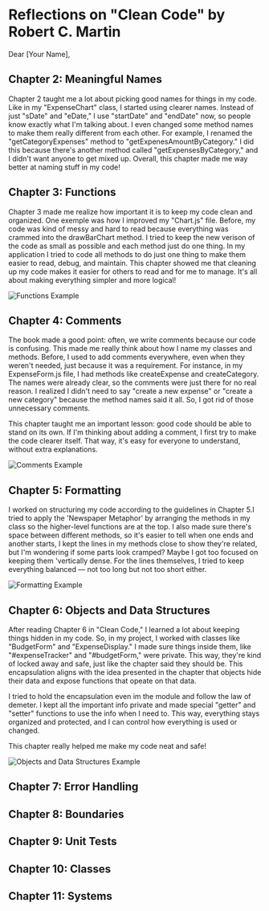 # Reflections on "Clean Code" by Robert C. Martin

Dear [Your Name],

## Chapter 2: Meaningful Names

Chapter 2 taught me a lot about picking good names for things in my code. Like in my "ExpenseChart" class, I started using clearer names. Instead of just "sDate" and "eDate," I use "startDate" and "endDate" now, so people know exactly what I'm talking about. I even changed some method names to make them really different from each other. For example, I renamed the "getCategoryExpenses" method to "getExpenesAmountByCategory." I did this because there's another method called "getExpensesByCategory," and I didn't want anyone to get mixed up. Overall, this chapter made me way better at naming stuff in my code!


## Chapter 3: Functions

Chapter 3 made me realize how important it is to keep my code clean and organized. One exemple was how I improved my "Chart.js" file. Before, my code was kind of messy and hard to read because everything was crammed into the drawBarChart method. I tried to keep the new verison of the code as small as possible and each method just do one thing. In my application I tried to code all methods to do just one thing to make them easier to read, debug, and maintain.
This chapter showed me that cleaning up my code makes it easier for others to read and for me to manage. It's all about making everything simpler and more logical!

![Functions Example]()


## Chapter 4: Comments

The book made a good point: often, we write comments because our code is confusing. This made me really think about how I name my classes and methods. Before, I used to add comments everywhere, even when they weren't needed, just because it was a requirement. 
For instance, in my ExpenseForm.js file, I had methods like createExpense and createCategory. The names were already clear, so the comments were just there for no real reason. I realized I didn't need to say "create a new expense" or "create a new category" because the method names said it all. So, I got rid of those unnecessary comments.

This chapter taught me an important lesson: good code should be able to stand on its own. If I'm thinking about adding a comment, I first try to make the code clearer itself. That way, it's easy for everyone to understand, without extra explanations.

![Comments Example]()


## Chapter 5: Formatting

I worked on structuring my code according to the guidelines in Chapter 5.I tried to apply the 'Newspaper Metaphor' by arranging the methods in my class so the higher-level functions are at the top. I also made sure there's space between different methods, so it's easier to tell when one ends and another starts, I kept the lines in my methods close to show they're related, but I'm wondering if some parts look cramped? Maybe I got too focused on keeping them 'vertically dense. For the lines themselves, I tried to keep everything balanced — not too long but not too short either.

![Formatting Example]()


## Chapter 6: Objects and Data Structures

After reading Chapter 6 in "Clean Code," I learned a lot about keeping things hidden in my code. So, in my project, I worked with classes like "BudgetForm" and "ExpenseDisplay." I made sure things inside them, like "#expenseTracker" and "#budgetForm," were private. This way, they're kind of locked away and safe, just like the chapter said they should be. This encapsulation aligns with the idea presented in the chapter that objects hide their data and expose functions that opeate on that data.

I tried to hold the encapsulation even im the module and follow the law of demeter. I kept all the important info private and made special "getter" and "setter" functions to use the info when I need to. This way, everything stays organized and protected, and I can control how everything is used or changed.

This chapter really helped me make my code neat and safe!

![Objects and Data Structures Example]()


## Chapter 7: Error Handling



## Chapter 8: Boundaries



## Chapter 9: Unit Tests



## Chapter 10: Classes



## Chapter 11: Systems
